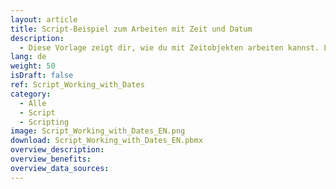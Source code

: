 ```yaml
---
layout: article
title: Script-Beispiel zum Arbeiten mit Zeit und Datum
description: 
  - Diese Vorlage zeigt dir, wie du mit Zeitobjekten arbeiten kannst. Lerne, wie du ein Datum hinzufügst, manipulierst, vergleichst oder formatierst.
lang: de
weight: 50
isDraft: false
ref: Script_Working_with_Dates
category:
  - Alle
  - Script
  - Scripting
image: Script_Working_with_Dates_EN.png
download: Script_Working_with_Dates_EN.pbmx
overview_description:
overview_benefits:
overview_data_sources:
---
```

